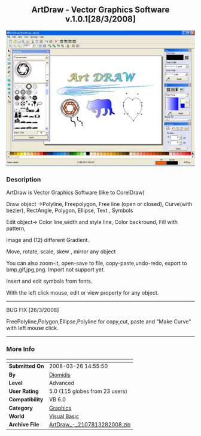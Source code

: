﻿<div align="center">

## ArtDraw \- Vector Graphics Software v\.1\.0\.1\[28/3/2008\]

<img src="PIC20083281530136096.jpg">
</div>

### Description

ArtDraw is Vector Graphics Software (like to CorelDraw)

Draw object -&gt;Polyline, Freepolygon, Free line (open or closed), Curve(with bezier), RectAngle, Polygon, Ellipse, Text , Symbols

Edit object-&gt; Color line,width and style line, Color backround, Fill with pattern,

image and (12) different Gradient.

Move, rotate, scale, skew , mirror any object

You can also zoom-it, open-save to file, copy-paste,undo-redo, export to bmp,gif,jpg,png. Import not support yet.

Insert and edit symbols from fonts.

With the left click mouse, edit or view property for any object.

----

BUG FIX [26/3/2008]

FreePolyline,Polygon,Ellipse,Polyline for copy,cut, paste and "Make Curve" with left mouse click.

----


 
### More Info
 


<span>             |<span>
---                |---
**Submitted On**   |2008-03-26 14:55:50
**By**             |[Diomidis](https://github.com/Planet-Source-Code/PSCIndex/blob/master/ByAuthor/diomidis.md)
**Level**          |Advanced
**User Rating**    |5.0 (115 globes from 23 users)
**Compatibility**  |VB 6\.0
**Category**       |[Graphics](https://github.com/Planet-Source-Code/PSCIndex/blob/master/ByCategory/graphics__1-46.md)
**World**          |[Visual Basic](https://github.com/Planet-Source-Code/PSCIndex/blob/master/ByWorld/visual-basic.md)
**Archive File**   |[ArtDraw\_\-\_2107813282008\.zip](https://github.com/Planet-Source-Code/diomidis-artdraw-vector-graphics-software-v-1-0-1-28-3-2008__1-70345/archive/master.zip)








